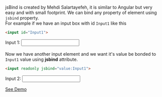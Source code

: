 jsBind is created by Mehdi Salartayefeh, it is similar to Angular but very easy and with small footprint.
We can bind any property of element using <code>jsbind</code> property.
<br>
For example if we have an input box with id <code>Input1</code> like this <br>
```html
<input id="Input1">
```
Input 1: <input id="Input1">
<br>
<br>
Now we have another input element and we want it's value be bonded to <code>Input1</code> value using <b>jsbind</b> attribute.
```html
<input readonly jsbind="value:Input1">
```
Input 2: <input readonly jsbind="value:Input1">

<a href="https://mehdi-salartayefeh.github.io/front-end/jsbind/">See Demo</a>
